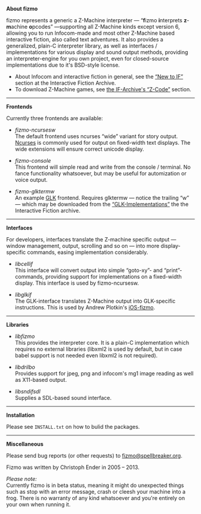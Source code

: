 

**About fizmo**

fizmo represents a generic a Z-Machine interpreter — “**f**izmo **i**nterprets **z**-**m**achine **o**pcodes” —supporting all Z-Machine kinds except version 6, allowing you to run Infocom-made and most other Z-Machine based interactive fiction, also called text adventures. It also provides a generalized, plain-C interpreter library, as well as interfaces / implementations for various display and sound output methods, providing an interpreter-engine for you own project, even for closed-source implementations due to it's BSD-style license.

 - About Infocom and interactive fiction in general, see the
   [“New to IF”](http://www.ifarchive.org) section at the Interactive Fiction Archive.
 - To download Z-Machine games, see  [the IF-Archive's “Z-Code”](http://www.ifarchive.org/indexes/if-archiveXgamesXzcode.html) section.

---

**Frontends**

Currently three frontends are available:

 - _fizmo-ncursesw_  
    The default frontend uses ncurses “wide” variant for story output. [Ncurses](http://www.gnu.org/software/ncurses/) is commonly used for output on fixed-width text displays. The wide extensions will ensure correct unicode display.

 - _fizmo-console_  
   This frontend will simple read and write from the console / terminal. No fance functionality whatsoever, but may be useful for automization or voice output.
   
 - _fizmo-glktermw_  
   An example [GLK](http://en.wikipedia.org/wiki/Glk_(software)) frontend. Requires glktermw — notice the trailing “w” — which may be downloaded from the [“GLK-Implementations”](http://www.ifarchive.org/indexes/if-archiveXprogrammingXglkXimplementations.html) the the Interactive Fiction archive.

---

**Interfaces**

For developers, interfaces translate the Z-machine specific output — window management, output, scrolling and so on — into more display-specific commands, easing implementation considerably.

- _libcellif_  
  This interface will convert output into simple “goto-xy”- and “print”-commands, providing support for implementations on a fixed-width display. This interface is used by fizmo-ncursesw.
  
- _libglkif_  
 The GLK-interface translates Z-Machine output into GLK-specific instructions. This is used by Andrew Plotkin's [iOS-fizmo](https://github.com/erkyrath/iosfizmo/).

---

**Libraries**

 - _libfizmo_  
   This provides the interpreter core. It is a plain-C implementation which requires no external libraries (libxml2 is used by default, but in case babel support is not needed even libxml2 is not required).
   
 - _libdrilbo_  
   Provides support for jpeg, png and infocom's mg1 image reading as well as X11-based output.
   
 - _libsndifsdl_  
   Supplies a SDL-based sound interface.

---

**Installation**

 Please see `INSTALL.txt` on how to bulid the packages.

---

**Miscellaneous**

 Please send bug reports (or other requests) to [fizmo@spellbreaker.org](mailto:fizmo@spellbreaker.org).

 Fizmo was written by Christoph Ender in 2005 – 2013.

 _Please note:_  
 Currently fizmo is in beta status, meaning it might do unexpected things such as stop with an error message, crash or cleesh your machine into a frog. There is no warranty of any kind whatsoever and you're entirely on your own when running it.
